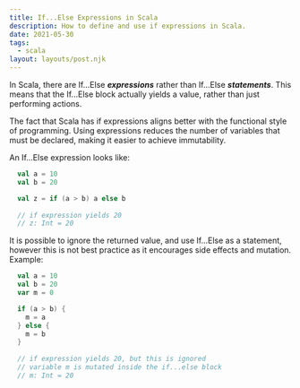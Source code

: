 ```yaml
---
title: If...Else Expressions in Scala
description: How to define and use if expressions in Scala.
date: 2021-05-30
tags:
  - scala
layout: layouts/post.njk
---
```

In Scala, there are If...Else *__expressions__* rather than If...Else *__statements__*. This means that the If...Else block actually yields a value, rather than just performing actions.

The fact that Scala has if expressions aligns better with the functional style of programming. Using expressions reduces the number of variables that must be declared, making it easier to achieve immutability.

An If...Else expression looks like:

```scala
  val a = 10
  val b = 20

  val z = if (a > b) a else b
  
  // if expression yields 20
  // z: Int = 20
```

It is possible to ignore the returned value, and use If...Else as a statement, however this is not best practice as it encourages side effects and mutation. Example:

```scala
  val a = 10
  val b = 20
  var m = 0

  if (a > b) {
    m = a
  } else {
    m = b
  }
  
  // if expression yields 20, but this is ignored
  // variable m is mutated inside the if...else block
  // m: Int = 20
```
